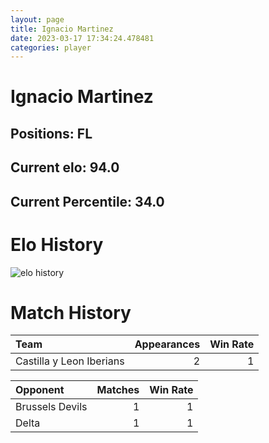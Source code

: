 ```yaml
---  
layout: page  
title: Ignacio Martinez  
date: 2023-03-17 17:34:24.478481  
categories: player  
---
```

# Ignacio Martinez

## Positions: FL

## Current elo: 94.0

## Current Percentile: 34.0

# Elo History


![elo history](history_IgnacioMartinez.png)
# Match History


| Team                     |   Appearances |   Win Rate |
|:-------------------------|--------------:|-----------:|
| Castilla y Leon Iberians |             2 |          1 |

| Opponent        |   Matches |   Win Rate |
|:----------------|----------:|-----------:|
| Brussels Devils |         1 |          1 |
| Delta           |         1 |          1 |